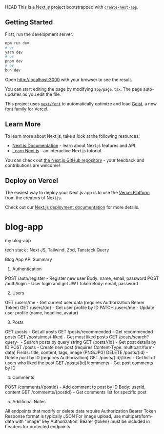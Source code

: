 HEAD
This is a [Next.js](https://nextjs.org) project bootstrapped with [`create-next-app`](https://nextjs.org/docs/app/api-reference/cli/create-next-app).

## Getting Started

First, run the development server:

```bash
npm run dev
# or
yarn dev
# or
pnpm dev
# or
bun dev
```

Open [http://localhost:3000](http://localhost:3000) with your browser to see the result.

You can start editing the page by modifying `app/page.tsx`. The page auto-updates as you edit the file.

This project uses [`next/font`](https://nextjs.org/docs/app/building-your-application/optimizing/fonts) to automatically optimize and load [Geist](https://vercel.com/font), a new font family for Vercel.

## Learn More

To learn more about Next.js, take a look at the following resources:

- [Next.js Documentation](https://nextjs.org/docs) - learn about Next.js features and API.
- [Learn Next.js](https://nextjs.org/learn) - an interactive Next.js tutorial.

You can check out [the Next.js GitHub repository](https://github.com/vercel/next.js) - your feedback and contributions are welcome!

## Deploy on Vercel

The easiest way to deploy your Next.js app is to use the [Vercel Platform](https://vercel.com/new?utm_medium=default-template&filter=next.js&utm_source=create-next-app&utm_campaign=create-next-app-readme) from the creators of Next.js.

Check out our [Next.js deployment documentation](https://nextjs.org/docs/app/building-your-application/deploying) for more details.

# blog-app

my blog-app

tech stack : Next JS, Tailwind, Zod, Tanstack Query

Blog App API Summary

1. Authentication

POST /auth/register - Register new user
Body: name, email, password
POST /auth/login - User login and get JWT token
Body: email, password

2. Users

GET /users/me - Get current user data (requires Authorization Bearer Token)
GET /users/{id} - Get user profile by ID
PATCH /users/me - Update user profile (name, headline, avatar)

3. Posts

GET /posts - Get all posts
GET /posts/recommended - Get recommended posts
GET /posts/most-liked - Get most liked posts
GET /posts/search?query= - Search posts by query string
GET /posts/{id} - Get post details by ID
POST /posts - Create new post (requires Content-Type: multipart/form-data)
Fields: title, content, tags, image (PNG/JPG)
DELETE /posts/{id} - Delete post by ID (requires Authorization)
GET /posts/{id}/likes - Get list of users who liked the post
GET /posts/{id}/comments - Get post comments by ID

4. Comments

POST /comments/{postId} - Add comment to post by ID
Body: userId, content
GET /comments/{postId} - Get comments list for specific post

5. Additional Notes

All endpoints that modify or delete data require Authorization Bearer Token
Response format is typically JSON
For image upload, use multipart/form-data with "image" key
Authorization: Bearer {token} must be included in headers for protected endpoints
